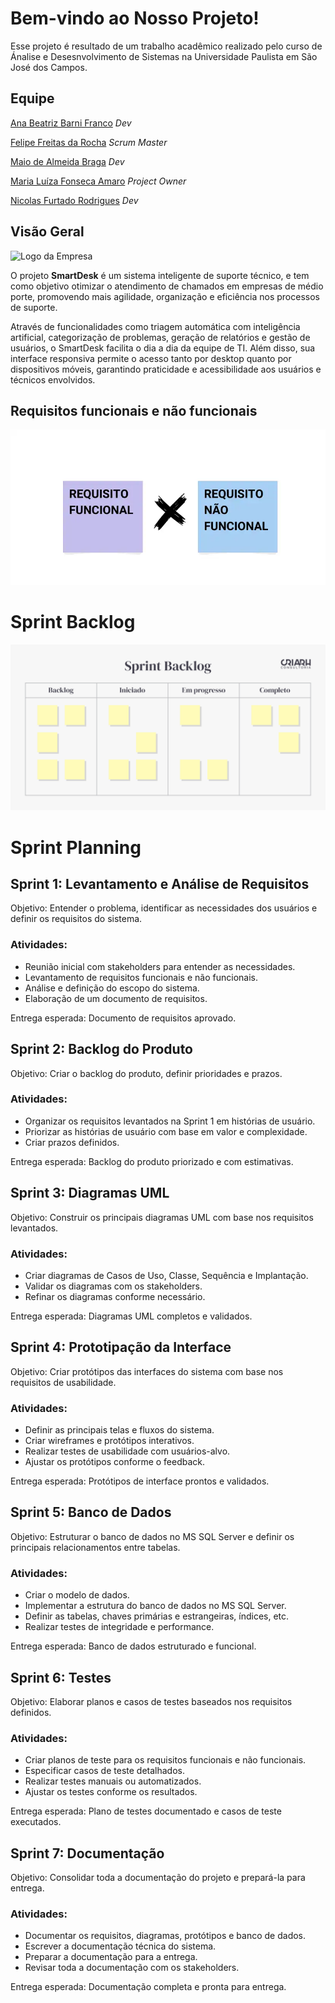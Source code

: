 # Bem-vindo ao Nosso Projeto! #
Esse projeto é resultado de um trabalho acadêmico realizado pelo curso de Ánalise e Desesnvolvimento de Sistemas na Universidade Paulista em São José dos Campos.

## Equipe ##
[Ana Beatriz Barni Franco](https://github.com/Anabarni) _Dev_

[Felipe Freitas da Rocha](https://github.com/Felipe-Freitas-Rocha) _Scrum Master_

[Maio de Almeida Braga](https://github.com/maioAB) _Dev_

[Maria Luíza Fonseca Amaro](https://github.com/MariaFAmaro01) _Project Owner_

[Nicolas Furtado Rodrigues](https://github.com/AkiraNyaprog) _Dev_

## Visão Geral ##
![Logo da Empresa](https://github.com/user-attachments/assets/b7a4ce2d-20f7-4a12-8cb4-530f36fb1950)

O projeto **SmartDesk** é um sistema inteligente de suporte técnico, e tem como objetivo otimizar o atendimento de chamados em empresas de médio porte, promovendo mais agilidade, organização e eficiência nos processos de suporte.

Através de funcionalidades como triagem automática com inteligência artificial, categorização de problemas, geração de relatórios e gestão de usuários, o SmartDesk facilita o dia a dia da equipe de TI. Além disso, sua interface responsiva permite o acesso tanto por desktop quanto por dispositivos móveis, garantindo praticidade e acessibilidade aos usuários e técnicos envolvidos.



## Requisitos funcionais e não funcionais ##

[![Visual do Sistema](https://github.com/Felipe-Freitas-Rocha/pim3.0/blob/main/requisitos.jpeg)](https://github.com/Felipe-Freitas-Rocha/pim3.0/blob/main/requisitos.md)

# Sprint Backlog #

[![Visual do Sistema](https://github.com/Felipe-Freitas-Rocha/pim3.0/blob/main/sprintb.png)](https://github.com/Felipe-Freitas-Rocha/pim3.0/blob/main/SprintBacklog.md)



# Sprint Planning #

## Sprint 1: Levantamento e Análise de Requisitos ##
Objetivo: Entender o problema, identificar as necessidades dos usuários e definir os requisitos do sistema.

### Atividades: ###

- Reunião inicial com stakeholders para entender as necessidades.
- Levantamento de requisitos funcionais e não funcionais.
- Análise e definição do escopo do sistema.
- Elaboração de um documento de requisitos.

Entrega esperada: Documento de requisitos aprovado.



## Sprint 2: Backlog do Produto ##
Objetivo: Criar o backlog do produto, definir prioridades e prazos.

### Atividades: ###

- Organizar os requisitos levantados na Sprint 1 em histórias de usuário.
- Priorizar as histórias de usuário com base em valor e complexidade.
- Criar prazos definidos.
  
Entrega esperada: Backlog do produto priorizado e com estimativas.



## Sprint 3: Diagramas UML ##
Objetivo: Construir os principais diagramas UML com base nos requisitos levantados.

### Atividades: ###

- Criar diagramas de Casos de Uso, Classe, Sequência e Implantação.
- Validar os diagramas com os stakeholders.
- Refinar os diagramas conforme necessário.
  
Entrega esperada: Diagramas UML completos e validados.



## Sprint 4: Prototipação da Interface ##
Objetivo: Criar protótipos das interfaces do sistema com base nos requisitos de usabilidade.

### Atividades: ###

- Definir as principais telas e fluxos do sistema.
- Criar wireframes e protótipos interativos.
- Realizar testes de usabilidade com usuários-alvo.
- Ajustar os protótipos conforme o feedback.
  
Entrega esperada: Protótipos de interface prontos e validados.



## Sprint 5: Banco de Dados ##
Objetivo: Estruturar o banco de dados no MS SQL Server e definir os principais relacionamentos entre tabelas.

### Atividades: ###

- Criar o modelo de dados.
- Implementar a estrutura do banco de dados no MS SQL Server.
- Definir as tabelas, chaves primárias e estrangeiras, índices, etc.
- Realizar testes de integridade e performance.
  
Entrega esperada: Banco de dados estruturado e funcional.



## Sprint 6: Testes ##
Objetivo: Elaborar planos e casos de testes baseados nos requisitos definidos.

### Atividades: ###

- Criar planos de teste para os requisitos funcionais e não funcionais.
- Especificar casos de teste detalhados.
- Realizar testes manuais ou automatizados.
- Ajustar os testes conforme os resultados.
  
Entrega esperada: Plano de testes documentado e casos de teste executados.



## Sprint 7: Documentação ##
Objetivo: Consolidar toda a documentação do projeto e prepará-la para entrega.

### Atividades: ###

- Documentar os requisitos, diagramas, protótipos e banco de dados.
- Escrever a documentação técnica do sistema.
- Preparar a documentação para a entrega.
- Revisar toda a documentação com os stakeholders.
  
Entrega esperada: Documentação completa e pronta para entrega.
